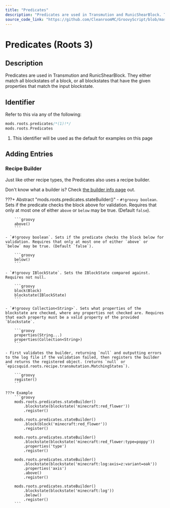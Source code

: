 ```yaml
---
title: "Predicates"
description: "Predicates are used in Transmution and RunicShearBlock. They either match all blockstates of a block, or all blockstates that have the given properties that match the input blockstate."
source_code_link: "https://github.com/CleanroomMC/GroovyScript/blob/master/src/main/java/com/cleanroommc/groovyscript/compat/mods/roots/Predicates.java"
---
```


# Predicates (Roots 3)

## Description

Predicates are used in Transmution and RunicShearBlock. They either match all blockstates of a block, or all blockstates that have the given properties that match the input blockstate.

## Identifier

Refer to this via any of the following:

```groovy hl_lines="1"
mods.roots.predicates/*(1)!*/
mods.roots.Predicates
```

1. This identifier will be used as the default for examples on this page

## Adding Entries

### Recipe Builder

Just like other recipe types, the Predicates also uses a recipe builder.

Don't know what a builder is? Check [the builder info page](../../../groovy/builder.md) out.

???+ Abstract "mods.roots.predicates.stateBuilder()"
    - `#!groovy boolean`. Sets if the predicate checks the block above for validation. Requires that only at most one of either `above` or `below` may be true. (Default `false`).

        ```groovy
        above()
        ```

    - `#!groovy boolean`. Sets if the predicate checks the block below for validation. Requires that only at most one of either `above` or `below` may be true. (Default `false`).

        ```groovy
        below()
        ```

    - `#!groovy IBlockState`. Sets the IBlockState compared against. Requires not null.

        ```groovy
        block(Block)
        blockstate(IBlockState)
        ```

    - `#!groovy Collection<String>`. Sets what properties of the blockstate are checked, where any properties not checked are. Requires that each property must be a valid property of the provided `blockstate`.

        ```groovy
        properties(String...)
        properties(Collection<String>)
        ```

    - First validates the builder, returning `null` and outputting errors to the log file if the validation failed, then registers the builder and returns the registered object. (returns `null` or `epicsquid.roots.recipe.transmutation.MatchingStates`).

        ```groovy
        register()
        ```

    ???+ Example
        ```groovy
        mods.roots.predicates.stateBuilder()
            .blockstate(blockstate('minecraft:red_flower'))
            .register()

        mods.roots.predicates.stateBuilder()
            .block(block('minecraft:red_flower'))
            .register()

        mods.roots.predicates.stateBuilder()
            .blockstate(blockstate('minecraft:red_flower:type=poppy'))
            .properties('type')
            .register()

        mods.roots.predicates.stateBuilder()
            .blockstate(blockstate('minecraft:log:axis=z:variant=oak'))
            .properties('axis')
            .above()
            .register()

        mods.roots.predicates.stateBuilder()
            .blockstate(blockstate('minecraft:log'))
            .below()
            .register()
        ```
